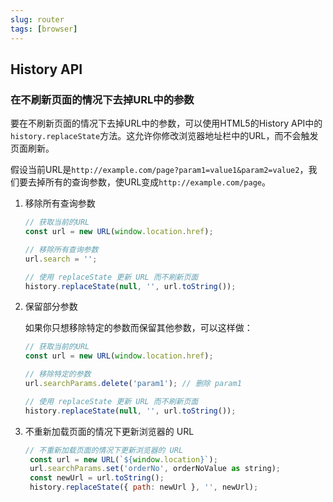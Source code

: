 ```yaml
---
slug: router
tags: [browser]
---
```


## History API

### 在不刷新页面的情况下去掉URL中的参数
要在不刷新页面的情况下去掉URL中的参数，可以使用HTML5的History API中的`history.replaceState`方法。这允许你修改浏览器地址栏中的URL，而不会触发页面刷新。

假设当前URL是`http://example.com/page?param1=value1&param2=value2`，我们要去掉所有的查询参数，使URL变成`http://example.com/page`。

1. 移除所有查询参数

   ```javascript
   // 获取当前的URL
   const url = new URL(window.location.href);

   // 移除所有查询参数
   url.search = '';

   // 使用 replaceState 更新 URL 而不刷新页面
   history.replaceState(null, '', url.toString());
   ```

2. 保留部分参数

   如果你只想移除特定的参数而保留其他参数，可以这样做：

   ```javascript
   // 获取当前的URL
   const url = new URL(window.location.href);

   // 移除特定的参数
   url.searchParams.delete('param1'); // 删除 param1

   // 使用 replaceState 更新 URL 而不刷新页面
   history.replaceState(null, '', url.toString());
   ```

3. 不重新加载页面的情况下更新浏览器的 URL
   ```js
   // 不重新加载页面的情况下更新浏览器的 URL
    const url = new URL(`${window.location}`);
    url.searchParams.set('orderNo', orderNoValue as string);
    const newUrl = url.toString();
    history.replaceState({ path: newUrl }, '', newUrl);
   ```
